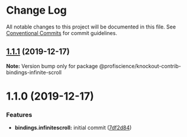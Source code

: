 # Change Log

All notable changes to this project will be documented in this file.
See [Conventional Commits](https://conventionalcommits.org) for commit guidelines.

## [1.1.1](https://github.com/Profiscience/knockout-contrib/compare/@profiscience/knockout-contrib-bindings-infinite-scroll@1.1.0...@profiscience/knockout-contrib-bindings-infinite-scroll@1.1.1) (2019-12-17)

**Note:** Version bump only for package @profiscience/knockout-contrib-bindings-infinite-scroll

# 1.1.0 (2019-12-17)

### Features

- **bindings.infinitescroll:** initial commit ([7df2d84](https://github.com/Profiscience/knockout-contrib/commit/7df2d84994f1956577290b4fe4142038021d4c22))
